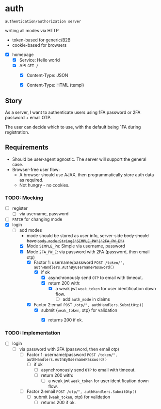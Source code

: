 # auth

`authentication/authorization server`

writing all modes via HTTP

- token-based for generic/B2B
- cookie-based for browsers




- [x] homepage
  - [x] Service: Hello world
  - [x] API `GET /`
    - [x] Content-Type: JSON
    - [x] Content-Type: HTML (templ)


## Story
As a server, I want to authenticate users using 1FA password or 2FA password + email OTP.

The user can decide which to use, with the default being 1FA during registration.

## Requirements
- Should be user-agent agnostic. The server will support the general case.
- Browser-free user flow: 
  - A browser should use AJAX, then programmatically store auth data as required.
  - Not hungry - no cookies.

### TODO: Mocking
- [ ] register
  - [ ] via username, password
- [ ] `PATCH` for changing mode
- [x] login
  - [ ] add modes
      - mode should be stored as user info, server-side
      ~~body should have `body.mode:String("SIMPLE_PW"|"2FA_PW_E")`~~
    - [x] Mode `SIMPLE_PW`: Simple via username, password 
    - [x] Mode `2FA_PW_E`: via password with 2FA (password, then email otp)
      - [x] Factor 1: username/password
        `POST /token/", authHandlers.AuthByUsernamePassword()`
        - [x] if ok
          - [x] asynchronously send `OTP` to email with timeout.
          - [x] return 200 with: 
            - [x] a weak jwt `weak_token` for user identification down flow.
              - [ ] add `auth_mode` in claims
      - [x] Factor 2:email
        `POST /otp/", authHandlers.SubmitOtp()`
        - [x] submit {`weak_token`, otp} for validation
          - [x] returns 200 if ok.


### TODO: Implementation
- [ ] login
  - [ ] via password with 2FA (password, then email otp)
    - [ ] Factor 1: username/password
      `POST /token/", authHandlers.AuthByUsernamePassword()`
      - [ ] if ok
        - [ ] asynchronously send `OTP` to email with timeout.
        - [ ] return 200 with:
          - [ ] a weak jwt `weak_token` for user identification down flow.
    - [ ] Factor 2:email
      `POST /otp/", authHandlers.SubmitOtp()`
      - [ ] submit {`weak_token`, otp} for validation
        - [ ] returns 200 if ok.
